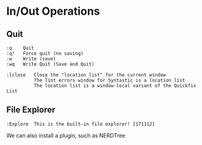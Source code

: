 # In/Out Operations

## Quit
```
:q    Quit
:q!   Force quit (no saving)
:w    Write (save)
:wq   Write Quit (Save and Quit)

:lclose   Close the "location list" for the current window
          The lint errors window for Syntastic is a location list
          The location list is a window-local variant of the Quickfix List
```

## File Explorer
```
:Explore  This is the built-in file explorer! [171112]
```

We can also install a plugin, such as NERDTree
